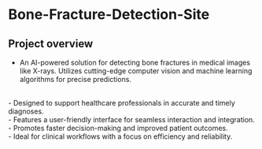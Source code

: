 # Bone-Fracture-Detection-Site 
## Project overview
- An AI-powered solution for detecting bone fractures in medical images like X-rays.
  Utilizes cutting-edge computer vision and machine learning algorithms for precise predictions.
<br>
- Designed to support healthcare professionals in accurate and timely diagnoses.
<br>
- Features a user-friendly interface for seamless interaction and integration.
<br>
- Promotes faster decision-making and improved patient outcomes.
<br>
- Ideal for clinical workflows with a focus on efficiency and reliability.
